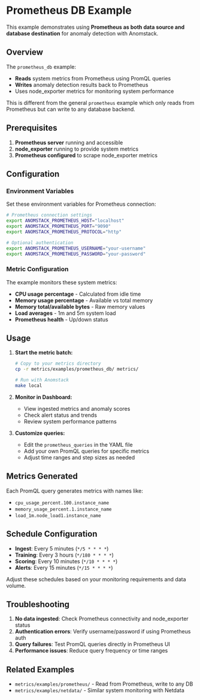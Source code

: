# Prometheus DB Example

This example demonstrates using **Prometheus as both data source and database destination** for anomaly detection with Anomstack.

## Overview

The `prometheus_db` example:
- **Reads** system metrics from Prometheus using PromQL queries  
- **Writes** anomaly detection results back to Prometheus
- Uses node_exporter metrics for monitoring system performance

This is different from the general `prometheus` example which only reads from Prometheus but can write to any database backend.

## Prerequisites

1. **Prometheus server** running and accessible
2. **node_exporter** running to provide system metrics
3. **Prometheus configured** to scrape node_exporter metrics

## Configuration

### Environment Variables

Set these environment variables for Prometheus connection:

```bash
# Prometheus connection settings
export ANOMSTACK_PROMETHEUS_HOST="localhost"
export ANOMSTACK_PROMETHEUS_PORT="9090" 
export ANOMSTACK_PROMETHEUS_PROTOCOL="http"

# Optional authentication
export ANOMSTACK_PROMETHEUS_USERNAME="your-username"
export ANOMSTACK_PROMETHEUS_PASSWORD="your-password"
```

### Metric Configuration

The example monitors these system metrics:
- **CPU usage percentage** - Calculated from idle time
- **Memory usage percentage** - Available vs total memory
- **Memory total/available bytes** - Raw memory values
- **Load averages** - 1m and 5m system load
- **Prometheus health** - Up/down status

## Usage

1. **Start the metric batch:**
   ```bash
   # Copy to your metrics directory
   cp -r metrics/examples/prometheus_db/ metrics/
   
   # Run with Anomstack
   make local
   ```

2. **Monitor in Dashboard:**
   - View ingested metrics and anomaly scores
   - Check alert status and trends
   - Review system performance patterns

3. **Customize queries:**
   - Edit the `prometheus_queries` in the YAML file
   - Add your own PromQL queries for specific metrics
   - Adjust time ranges and step sizes as needed

## Metrics Generated

Each PromQL query generates metrics with names like:
- `cpu_usage_percent.100.instance_name`
- `memory_usage_percent.1.instance_name` 
- `load_1m.node_load1.instance_name`

## Schedule Configuration

- **Ingest**: Every 5 minutes (`*/5 * * * *`)
- **Training**: Every 3 hours (`*/180 * * * *`)  
- **Scoring**: Every 10 minutes (`*/10 * * * *`)
- **Alerts**: Every 15 minutes (`*/15 * * * *`)

Adjust these schedules based on your monitoring requirements and data volume.

## Troubleshooting

1. **No data ingested**: Check Prometheus connectivity and node_exporter status
2. **Authentication errors**: Verify username/password if using Prometheus auth
3. **Query failures**: Test PromQL queries directly in Prometheus UI
4. **Performance issues**: Reduce query frequency or time ranges

## Related Examples

- `metrics/examples/prometheus/` - Read from Prometheus, write to any DB
- `metrics/examples/netdata/` - Similar system monitoring with Netdata 